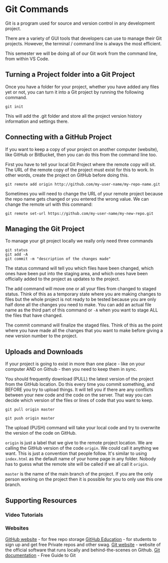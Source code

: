 # Git Commands

Git is a program used for source and version control in any development project.

There are a variety of GUI tools that developers can use to manage their Git projects. However, the terminal / command line is always the most efficient.

This semester we will be doing all of our Git work from the command line, from within VS Code.

## Turning a Project folder into a Git Project

Once you have a folder for your project, whether you have added any files yet or not, you can turn it into a Git project by running the following command.

```
git init
```

This will add the .git folder and store all the project version history information and settings there.

## Connecting with a GitHub Project

If you want to keep a copy of your project on another computer (website), like GitHub or BitBucket, then you can do this from the command line too.

First you have to tell your local Git Project where the remote copy will sit. The URL of the remote copy of the project must exist for this to work. In other words, create the project on GitHub before doing this.

```
git remote add origin http://github.com/my-user-name/my-repo-name.git 
```

Sometimes you will need to change the URL of your remote project because the repo name gets changed or you entered the wrong value. We can change the remote url with this command:

```
git remote set-url https://github.com/my-user-name/my-new-repo.git
```

## Managing the Git Project

To manage your git project locally we really only need three commands

```
git status
git add -A
git commit -m "description of the changes made"
```

The status command will tell you which files have been changed, which ones have been put into the staging area, and which ones have been officially added to the project as updates to the project.

The add command will move one or all your files from changed to staged status. Think of this as a temporary state where you are making changes to files but the whole project is not ready to be tested because you are only half done all the changes you need to make. You can add an actual file name as the third part of this command or `-A` when you want to stage ALL the files that have changed.

The commit command will finalize the staged files. Think of this as the point where you have made all the changes that you want to make before giving a new version number to the project.

## Uploads and Downloads

If your project is going to exist in more than one place - like on your computer AND on Github - then you need to keep them in sync.

You should frequently download (PULL) the latest version of the project from the GitHub location. Do this every time you commit something, and BEFORE you try to upload things. It will tell you if there are any conflicts between your new code and the code on the server. That way you can decide which version of the files or lines of code that you want to keep.

```
git pull origin master

git push origin master
```

The upload (PUSH) command will take your local code and try to overwrite the version of the code on GitHub.

`origin` is just a label that we give to the remote project location. We are calling the GitHub version of the code `origin`. We could call it anything we want. This is just a convention that people follow. It's similar to using `index.html` as the default name of your home page in any folder. Nobody has to guess what the remote site will be called if we all call it `origin`.

`master` is the name of the main branch of the project. If you are the only person working on the project then it is possible for you to only use this one branch.


## Supporting Resources

### Video Tutorials

<YouTube
  title="Learning Git Playlist"
  url="https://www.youtube.com/watch?v=EdEWigP6zxQ&list=PLyuRouwmQCjmYaG21ijCw0KrFiFEG0Oh9"
/>

### Websites

[GitHub website](https://www.github.com/) - for free repo storage
[GitHub Education](https://education.github.com/pack) - for students to sign up and get free Private repos and other swag.
[Git website](https://git-scm.com/) - website of the official software that runs locally and behind-the-scenes on Github.
[Git documentation](https://git-scm.com/book/en/v2) - Free Guide to Git